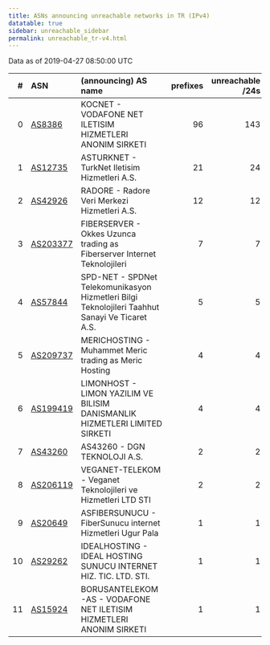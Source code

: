 ```yaml
---
title: ASNs announcing unreachable networks in TR (IPv4)
datatable: true
sidebar: unreachable_sidebar
permalink: unreachable_tr-v4.html
---
```


Data as of 2019-04-27 08:50:00 UTC


<div class="datatable-begin"></div>

|   # | ASN                                      | (announcing) AS name                                                                            |   prefixes |   unreachable /24s |
|----:|:-----------------------------------------|:------------------------------------------------------------------------------------------------|-----------:|-------------------:|
|   0 | [AS8386](unreachable_AS8386-v4.html)     | KOCNET - VODAFONE NET ILETISIM HIZMETLERI ANONIM SIRKETI                                        |         96 |                143 |
|   1 | [AS12735](unreachable_AS12735-v4.html)   | ASTURKNET - TurkNet Iletisim Hizmetleri A.S.                                                    |         21 |                 24 |
|   2 | [AS42926](unreachable_AS42926-v4.html)   | RADORE - Radore Veri Merkezi Hizmetleri A.S.                                                    |         12 |                 12 |
|   3 | [AS203377](unreachable_AS203377-v4.html) | FIBERSERVER - Okkes Uzunca trading as Fiberserver Internet Teknolojileri                        |          7 |                  7 |
|   4 | [AS57844](unreachable_AS57844-v4.html)   | SPD-NET - SPDNet Telekomunikasyon Hizmetleri Bilgi Teknolojileri Taahhut Sanayi Ve Ticaret A.S. |          5 |                  5 |
|   5 | [AS209737](unreachable_AS209737-v4.html) | MERICHOSTING - Muhammet Meric trading as Meric Hosting                                          |          4 |                  4 |
|   6 | [AS199419](unreachable_AS199419-v4.html) | LIMONHOST - LIMON YAZILIM VE BILISIM DANISMANLIK HIZMETLERI LIMITED SIRKETI                     |          4 |                  4 |
|   7 | [AS43260](unreachable_AS43260-v4.html)   | AS43260 - DGN TEKNOLOJI A.S.                                                                    |          2 |                  2 |
|   8 | [AS206119](unreachable_AS206119-v4.html) | VEGANET-TELEKOM - Veganet Teknolojileri ve Hizmetleri LTD STI                                   |          2 |                  2 |
|   9 | [AS20649](unreachable_AS20649-v4.html)   | ASFIBERSUNUCU - FiberSunucu internet Hizmetleri Ugur Pala                                       |          1 |                  1 |
|  10 | [AS29262](unreachable_AS29262-v4.html)   | IDEALHOSTING - IDEAL HOSTING SUNUCU INTERNET HIZ. TIC. LTD. STI.                                |          1 |                  1 |
|  11 | [AS15924](unreachable_AS15924-v4.html)   | BORUSANTELEKOM-AS - VODAFONE NET ILETISIM HIZMETLERI ANONIM SIRKETI                             |          1 |                  1 |

<div class="datatable-end"></div>